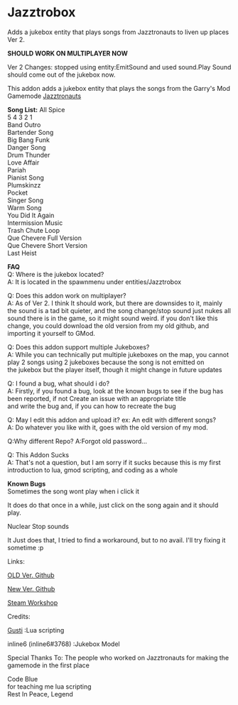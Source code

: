 # Jazztrobox
Adds a jukebox entity that plays songs from Jazztronauts to liven up places
Ver 2.

**SHOULD WORK ON MULTIPLAYER NOW**

Ver 2 Changes:
stopped using entity:EmitSound and used sound.Play
Sound should come out of the jukebox now.

This addon adds a jukebox entity that plays the songs from the Garry's Mod Gamemode [Jazztronauts](https://steamcommunity.com/sharedfiles/filedetails/?id=1452613192)

**Song List:**
  All Spice  
  5 4 3 2 1  
  Band Outro  
  Bartender Song  
  Big Bang Funk  
  Danger Song  
  Drum Thunder  
  Love Affair  
  Pariah  
  Pianist Song  
  Plumskinzz  
  Pocket  
  Singer Song  
  Warm Song  
  You Did It Again  
  Intermission Music  
  Trash Chute Loop  
  Que Chevere Full Version  
  Que Chevere Short Version  
  Last Heist  
  
  **FAQ**  
    Q: Where is the jukebox located?  
    A: It is located in the spawnmenu under entities/Jazztrobox
    
   Q: Does this addon work on multiplayer?  
   A: As of Ver 2. I think It should work, but there are downsides to it, mainly the sound is a tad bit quieter,
   and the song change/stop sound just nukes all sound there is in the game, so it might sound weird.
   if you don't like this change, you could download the old version from my old github, and importing it yourself to GMod.
   
   Q: Does this addon support multiple Jukeboxes?  
   A: While you can technically put multiple jukeboxes on the map, you cannot play 2 songs using 2 jukeboxes because the song is not emitted on  
   the jukebox but the player itself, though it might change in future updates
   
   Q: I found a bug, what should i do?  
   A: Firstly, if you found a bug, look at the known bugs to see if the bug has been reported, if not Create an issue with an appropriate title  
   and write the bug and, if you can how to recreate the bug
   
   Q: May I edit this addon and upload it?  ex: An edit with different songs?  
   A: Do whatever you like with it, goes with the old version of my mod.
   
   Q:Why different Repo?
   A:Forgot old password...
   
   Q: This Addon Sucks  
   A: That's not a question, but I am sorry if it sucks because this is my first introduction to lua, gmod scripting, and coding as a whole
   
   **Known Bugs**  
    Sometimes the song wont play when i click it
  
   It does do that once in a while, just click on the song again and it should play.

Nuclear Stop sounds

  It Just does that, I tried to find a workaround, but to no avail. I'll try fixing it sometime :p
  
   Links:
   
   [OLD Ver. Github](https://github.com/GustiGameDev/Jazztrobox)
   
   [New Ver. Github](https://github.com/GustiDev2/Jazztrobox)
   
   [Steam Workshop](https://steamcommunity.com/sharedfiles/filedetails/?id=2821790444)
   
   Credits:  
   
   [Gusti](https://steamcommunity.com/id/GustiDev)    :Lua scripting  
   
   inline6 (inline6#3768) :Jukebox Model

  Special Thanks To:
  The people who worked on Jazztronauts for making the gamemode in the first place
  
  Code Blue  
  for teaching me lua scripting  
  Rest In Peace, Legend
   

   
   
   
  
  
